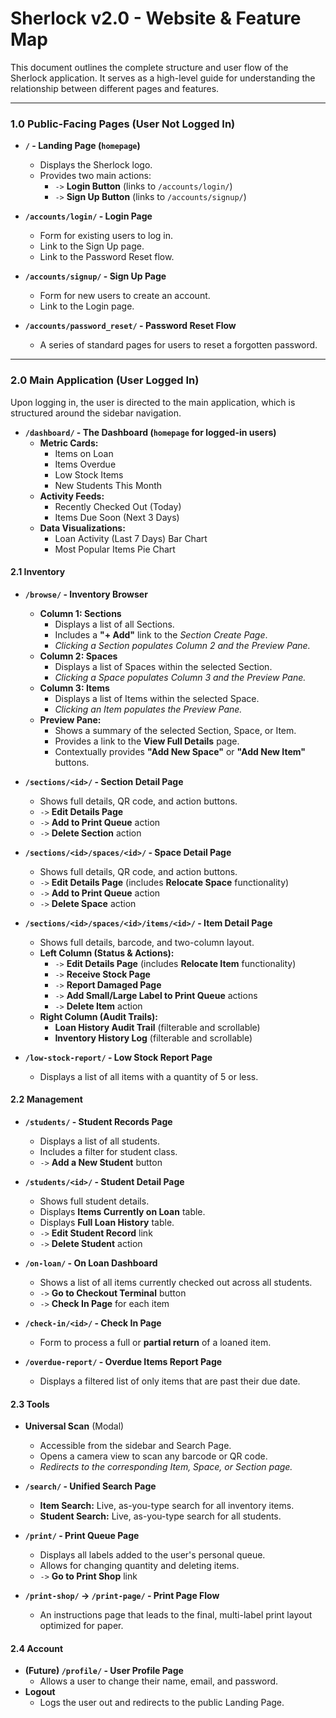 # Sherlock v2.0 - Website & Feature Map

This document outlines the complete structure and user flow of the Sherlock application. It serves as a high-level guide for understanding the relationship between different pages and features.

---

### 1.0 Public-Facing Pages (User Not Logged In)

-   **`/` - Landing Page (`homepage`)**
    -   Displays the Sherlock logo.
    -   Provides two main actions:
        -   `->` **Login Button** (links to `/accounts/login/`)
        -   `->` **Sign Up Button** (links to `/accounts/signup/`)

-   **`/accounts/login/` - Login Page**
    -   Form for existing users to log in.
    -   Link to the Sign Up page.
    -   Link to the Password Reset flow.

-   **`/accounts/signup/` - Sign Up Page**
    -   Form for new users to create an account.
    -   Link to the Login page.

-   **`/accounts/password_reset/` - Password Reset Flow**
    -   A series of standard pages for users to reset a forgotten password.

---

### 2.0 Main Application (User Logged In)

Upon logging in, the user is directed to the main application, which is structured around the sidebar navigation.

-   **`/dashboard/` - The Dashboard (`homepage` for logged-in users)**
    -   **Metric Cards:**
        -   Items on Loan
        -   Items Overdue
        -   Low Stock Items
        -   New Students This Month
    -   **Activity Feeds:**
        -   Recently Checked Out (Today)
        -   Items Due Soon (Next 3 Days)
    -   **Data Visualizations:**
        -   Loan Activity (Last 7 Days) Bar Chart
        -   Most Popular Items Pie Chart

#### 2.1 Inventory

-   **`/browse/` - Inventory Browser**
    -   **Column 1: Sections**
        -   Displays a list of all Sections.
        -   Includes a **"+ Add"** link to the *Section Create Page*.
        -   *Clicking a Section populates Column 2 and the Preview Pane.*
    -   **Column 2: Spaces**
        -   Displays a list of Spaces within the selected Section.
        -   *Clicking a Space populates Column 3 and the Preview Pane.*
    -   **Column 3: Items**
        -   Displays a list of Items within the selected Space.
        -   *Clicking an Item populates the Preview Pane.*
    -   **Preview Pane:**
        -   Shows a summary of the selected Section, Space, or Item.
        -   Provides a link to the **View Full Details** page.
        -   Contextually provides **"Add New Space"** or **"Add New Item"** buttons.

-   **`/sections/<id>/` - Section Detail Page**
    -   Shows full details, QR code, and action buttons.
    -   `->` **Edit Details Page**
    -   `->` **Add to Print Queue** action
    -   `->` **Delete Section** action

-   **`/sections/<id>/spaces/<id>/` - Space Detail Page**
    -   Shows full details, QR code, and action buttons.
    -   `->` **Edit Details Page** (includes **Relocate Space** functionality)
    -   `->` **Add to Print Queue** action
    -   `->` **Delete Space** action

-   **`/sections/<id>/spaces/<id>/items/<id>/` - Item Detail Page**
    -   Shows full details, barcode, and two-column layout.
    -   **Left Column (Status & Actions):**
        -   `->` **Edit Details Page** (includes **Relocate Item** functionality)
        -   `->` **Receive Stock Page**
        -   `->` **Report Damaged Page**
        -   `->` **Add Small/Large Label to Print Queue** actions
        -   `->` **Delete Item** action
    -   **Right Column (Audit Trails):**
        -   **Loan History Audit Trail** (filterable and scrollable)
        -   **Inventory History Log** (filterable and scrollable)

-   **`/low-stock-report/` - Low Stock Report Page**
    -   Displays a list of all items with a quantity of 5 or less.

#### 2.2 Management

-   **`/students/` - Student Records Page**
    -   Displays a list of all students.
    -   Includes a filter for student class.
    -   `->` **Add a New Student** button

-   **`/students/<id>/` - Student Detail Page**
    -   Shows full student details.
    -   Displays **Items Currently on Loan** table.
    -   Displays **Full Loan History** table.
    -   `->` **Edit Student Record** link
    -   `->` **Delete Student** action

-   **`/on-loan/` - On Loan Dashboard**
    -   Shows a list of all items currently checked out across all students.
    -   `->` **Go to Checkout Terminal** button
    -   `->` **Check In Page** for each item

-   **`/check-in/<id>/` - Check In Page**
    -   Form to process a full or **partial return** of a loaned item.

-   **`/overdue-report/` - Overdue Items Report Page**
    -   Displays a filtered list of only items that are past their due date.

#### 2.3 Tools

-   **Universal Scan** (Modal)
    -   Accessible from the sidebar and Search Page.
    -   Opens a camera view to scan any barcode or QR code.
    -   *Redirects to the corresponding Item, Space, or Section page.*

-   **`/search/` - Unified Search Page**
    -   **Item Search:** Live, as-you-type search for all inventory items.
    -   **Student Search:** Live, as-you-type search for all students.

-   **`/print/` - Print Queue Page**
    -   Displays all labels added to the user's personal queue.
    -   Allows for changing quantity and deleting items.
    -   `->` **Go to Print Shop** link

-   **`/print-shop/` -> `/print-page/` - Print Page Flow**
    -   An instructions page that leads to the final, multi-label print layout optimized for paper.

#### 2.4 Account

-   **(Future) `/profile/` - User Profile Page**
    -   Allows a user to change their name, email, and password.
-   **Logout**
    -   Logs the user out and redirects to the public Landing Page.